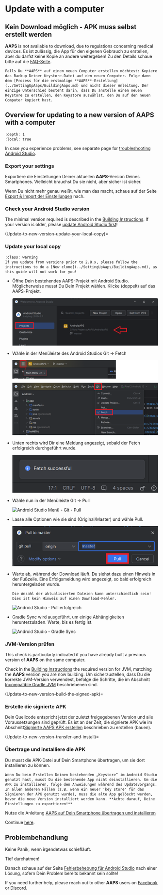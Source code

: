# Update with a computer

## Kein Download möglich - APK muss selbst erstellt werden

**AAPS** is not available to download, due to regulations concerning medical devices. Es ist zulässig, die App für den eigenen Gebrauch zu erstellen, aber du darfst keine Kopie an andere weitergeben! Zu den Details schaue bitte auf die [FAQ-Seite](../UsefulLinks/FAQ.md).

```{note}
Falls Du **AAPS** auf einem neuen Computer erstellen möchtest: Kopiere das Backup Deiner Keystore-Datei auf den neuen Computer. Folge dann dem [Prozess für die erstmalige **AAPS**-Erstellung](../SettingUpAaps/BuildingAaps.md) und nicht dieser Anleitung. Der einzige Unterschied besteht darin, dass Du anstelle einen neuen Keystore zu erstellen, den Keystore auswählst, den Du auf den neuen Computer kopiert hast.
```

## Overview for updating to a new version of AAPS with a computer

```{contents} Steps for updating to a new version of AAPS
:depth: 1
:local: true
```

In case you experience problems, see separate page for [troubleshooting Android Studio](../GettingHelp/TroubleshootingAndroidStudio).

### Export your settings

Exportiere die Einstellungen Deiner aktuellen **AAPS**-Version Deines Smartphones. Vielleicht brauchst Du sie nicht, aber sicher ist sicher.

Wenn Du nicht mehr genau weißt, wie man das macht, schaue auf der Seite [Export & Import der Einstellungen](ExportImportSettings.md) nach.

### Check your Android Studio version

The minimal version required is described in the [Building Instructions](#Building-APK-recommended-specification-of-computer-for-building-apk-file). If your version is older, please [update Android Studio first](#Building-APK-install-android-studio)!

(Update-to-new-version-update-your-local-copy)=
### Update your local copy

```{admonition} WARNING
:class: warning
If you update from versions prior to 2.8.x, please follow the instructions to do a [New clone](../SettingUpAaps/BuildingAaps.md), as this guide will not work for you!
```

* Öffne Dein bestehendes AAPS-Projekt mit Android Studio. Möglicherweise musst Du Dein Projekt wählen. Klicke (doppelt) auf das AAPS-Projekt.

  ![Android Studio - Projekt auswählen](../images/update/01_ProjectSelection.png)

* Wähle in der Menüleiste des Android Studios Git -> Fetch

   ![Android Studio Menü - Git - Fetch](../images/update/02_GitFetch.png)

* Unten rechts wird Dir eine Meldung angezeigt, sobald der Fetch erfolgreich durchgeführt wurde.

   ![Android Studio Menü - Git - Fetch erfolgreich](../images/update/03_GitFetchSuccessful.png)

* Wähle nun in der Menüleiste Git -> Pull

   ![Android Studio Menü - Git - Pull](../images/update/04_GitPull.png)

* Lasse alle Optionen wie sie sind (Original/Master) und wähle Pull.

   ![Android Studio - Git - Pull-Dialog](../images/update/05_GitPullOptions.png)

* Warte ab, während der Download läuft. Du siehst dazu einen Hinweis in der Fußzeile. Eine Erfolgsmeldung wird angezeigt, so bald erfolgreich heruntergeladen wurde.

  ```{note}
  Die Anzahl der aktualisierten Dateien kann unterschiedlich sein! Dies ist kein Hinweis auf einen Download-Fehler.
  ```

   ![Android Studio - Pull erfolgreich](../images/update/06_GitPullSuccess.png)

* Gradle Sync wird ausgeführt, um einige Abhängigkeiten herunterzuladen. Warte, bis es fertig ist.

  ![Android Studio - Gradle Sync](../images/studioSetup/40_BackgroundTasks.png)

### JVM-Version prüfen

This check is particularly indicated if you have already built a previous version of **AAPS** on the same computer.

Check in the [Building Instructions](#Building-APK-recommended-specification-of-computer-for-building-apk-file) the required version for JVM, matching the **AAPS** version you are now building. Um sicherzustellen, dass Du die korrekte JVM-Version verwendest, befolge die Schritte, die im Abschnitt [Incompatible Gradle JVM](#incompatible-gradle-jvm) beschriebenen sind.

(Update-to-new-version-build-the-signed-apk)=
### Erstelle die signierte APK

Dein Quellcode entspricht jetzt der zuletzt freigegebenen Version und alle Voraussetzungen sind geprüft. Es ist an der Zeit, die signierte APK wie im Abschnitt[Signierte AAPS APK erstellen](#Building-APK-generate-signed-apk) beschrieben zu erstellen (bauen).

(Update-to-new-version-transfer-and-install)=

### Übertrage und installiere die APK
Du musst die APK-Datei auf Dein Smartphone übertragen, um sie dort installieren zu können.

```{note}
Wenn Du beim Erstellen Deinen bestehenden „Keystore“ im Android Studio genutzt hast, musst Du die bestehende App nicht deinstallieren. Um die APK zu installieren, folge den Anweisungen während des Updatevorgangs.
In allen anderen Fällen (z.B. wenn ein neuer 'key store' für das Signieren der APK genutzt wurde), muss die alte App gelöscht werden, bevor die neue Version installiert werden kann. **Achte darauf, Deine Einstellungen zu exportieren!**
```

Nutze die Anleitung [AAPS auf Dein Smartphone übertragen und installieren](../SettingUpAaps/TransferringAndInstallingAaps.md)

Continue [here](#Update-to-new-version-check-aaps-version-on-phone).

## Problembehandlung

Keine Panik, wenn irgendetwas schiefläuft.

Tief durchatmen!

Danach schaue auf der Seite [Fehlerbehebung für Android Studio](../GettingHelp/TroubleshootingAndroidStudio) nach einer Lösung, sofern Dein Problem bereits bekannt sein sollte!

If you need further help, please reach out to other **AAPS** users on [Facebook](https://www.facebook.com/groups/AndroidAPSUsers) or [Discord](https://discord.gg/4fQUWHZ4Mw).